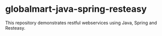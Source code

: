 # globalmart-java-spring-resteasy
This repository demonstrates restful webservices using Java, Spring and Resteasy.
